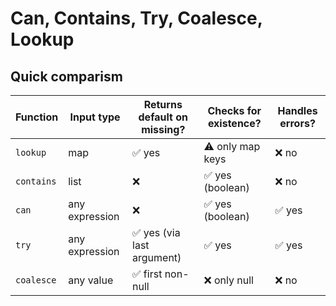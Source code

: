 # Can, Contains, Try, Coalesce, Lookup

## Quick comparism

| Function   | Input type     | Returns default on missing? | Checks for existence? | Handles errors? |
| ---------- | -------------- | --------------------------- | --------------------- | --------------- |
| `lookup`   | map            | ✅ yes                       | ⚠️ only map keys      | ❌ no            |
| `contains` | list           | ❌                           | ✅ yes (boolean)       | ❌ no            |
| `can`      | any expression | ❌                           | ✅ yes (boolean)       | ✅ yes           |
| `try`      | any expression | ✅ yes (via last argument)   | ✅ yes                 | ✅ yes           |
| `coalesce` | any value      | ✅ first non-null            | ❌ only null           | ❌ no            |
